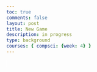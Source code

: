 ```yaml
---
toc: true
comments: false
layout: post
title: New Game
description: in progress
type: background
courses: { compsci: {week: 4} }
---
```

<style>
    #canvas {
        margin: 0;
        border: 1px solid white;
    }
</style>
<canvas id='canvas'></canvas>
<script>
    let canvas = document.getElementById('canvas');
    let c = canvas.getContext('2d');
    canvas.width = 1500;
    canvas.height = 400;
    let gravity = 1.5;
    class Player {
        constructor() {
            this.position = {
                x: 100,
                y: 200
            };
            this.velocity = {
                x: 0,
                y: 0
            };
            this.width = 50;
            this.height = 30;
        }
        draw() {
            c.fillStyle = 'brown';
            c.fillRect(this.position.x, this.position.y, this.width, this.height);
        }
        update() {
            this.draw();
            this.position.y += this.velocity.y;
            this.position.x += this.velocity.x;
            if (this.position.y + this.height + this.velocity.y <= canvas.height)
                this.velocity.y += gravity;
            else
                this.velocity.y = 0;
        }
    }
    class Platform {
        constructor(image) {
            this.position = {
                x: 0,
                y: 300
            }
            this.image = image;
            this.width = 1500;
            this.height = 100;
        }
        draw() {
            c.drawImage(this.image, this.position.x, this.position.y, this.width, this.height);
        }
    }
    class Tube {
        constructor(image) {
            this.position = {
                x: 1390,
                y: 180
            }
            this.image = image;
            this.width = 100;
            this.height = 120;
        }
        draw() {
            c.drawImage(this.image, this.position.x, this.position.y, this.width, this.height);
        }
    }
    class BlockObject {
        constructor(image) {
            this.position = {
                x: 200,
                y: 100
            };
            this.image = image;
            this.width = 158;
            this.height = 79;
        }
        draw() {
            c.drawImage(this.image, this.position.x, this.position.y);
        }
    }
    //--
    // NEW CODE - CREATE GOOMBA CLASS
    //--
    class Goomba {
        constructor(image) {
            this.position = {
                x: 250,
                y: 245
            };
            this.image = image;
            this.width = 55;
            this.height = 55;
            this.velocity = {
                x: -2,
                y: 0
            }
        }
        draw() {
            c.drawImage(this.image, this.position.x, this.position.y, this.width, this.height);
        }
        update() {
            this.position.x += this.velocity.x;
            this.draw();
        }
    }
    let image = new Image()
    let imageTube = new Image()
    let imageBlock = new Image()
    image.src = 'https://samayass.github.io/samayaCSA/images/platform.png'
    imageTube.src = '{{site.baseurl}}/images/house.png'
    imageBlock.src = 'https://samayass.github.io/samayaCSA/images/box.png';
    //--
    // NEW CODE - ADD GOOMBA IMAGE
    //--
    let imageGoomba = new Image()
    imageGoomba.src = 'https://samayass.github.io/samayaCSA/images/goomba.png';
    let platform = new Platform(image)
    let tube = new Tube(imageTube)
    let blockObject = new BlockObject(imageBlock)
    let goomba = new Goomba(imageGoomba)
    player = new Player()
    let keys = {
        right: {
            pressed: false
        },
        left: {
            pressed: false
        }
    }
    function animate() {
        requestAnimationFrame(animate);
        c.clearRect(0, 0, canvas.width, canvas.height);
        platform.draw();
        player.update();
        tube.draw();
        blockObject.draw();
        //--
        // NEW CODE - UPDATE GOOMBA ANIMATION
        //--
        goomba.update();
        if (
            player.position.y + player.height <= blockObject.position.y &&
            player.position.y + player.height + player.velocity.y >= blockObject.position.y &&
            player.position.x + player.width >= blockObject.position.x &&
            player.position.x <= blockObject.position.x + blockObject.width
        )
        {
            player.velocity.y = 0;
        }
        if (keys.right.pressed && player.position.x + player.width <= canvas.width - 50) {
            player.velocity.x = 15;
        } else if (keys.left.pressed && player.position.x >= 50) {
            player.velocity.x = -15;
        } else {
            player.velocity.x = 0;
        }
        if (
                player.position.y + player.height <= platform.position.y &&
                player.position.y + player.height + player.velocity.y >= platform.position.y &&
                player.position.x + player.width >= platform.position.x &&
                player.position.x <= platform.position.x + platform.width
            )
            {
                player.velocity.y = 0;
            }
        if (
                player.position.y + player.height <= tube.position.y &&
                player.position.y + player.height + player.velocity.y >= tube.position.y &&
                player.position.x + player.width >= tube.position.x &&
                player.position.x <= tube.position.x + tube.width
            ) {
                player.velocity.y = 0;
                player.position.y += 0.1
                player.velocity.y = 0.0001
                gravity = 0.2
            }
            if (player.position.y + player.height == tube.position.y + tube.height ||
                    player.position.y + player.height <= tube.position.y ||
                    player.position.x + player.width <= tube.position.x ||
                    player.position.x >= tube.position.x + tube.width) {
                        gravity = 1.5
                    }
        if (
                player.position.x + player.width<= tube.position.x &&
                player.position.x + player.width + player.velocity.x >= tube.position.x &&
                player.position.y + player.height >= tube.position.y &&
                player.position.y <= tube.position.y + tube.height
            )
            {
                player.velocity.x = 0;
            }
        if (
                player.position.x >= tube.position.x + tube.width &&
                player.position.x + player.velocity.x <= tube.position.x + tube.width &&
                player.position.y + player.height >= tube.position.y &&
                player.position.y <= tube.position.y + tube.height
            )
            {
                player.velocity.x = 0;
            }
        if (
                player.position.x >= tube.position.x &&
                player.position.x + player.velocity.x <= tube.position.x &&
                player.position.y + player.height >= tube.position.y &&
                player.position.y <= tube.position.y + tube.height
            )
            {
                player.velocity.x = 0;
            }
        if (
                player.position.x + player.width <= tube.position.x + tube.width &&
                player.position.x + player.width + player.velocity.x >= tube.position.x + tube.width &&
                player.position.y + player.height >= tube.position.y &&
                player.position.y <= tube.position.y + tube.height
            )
            {
                player.velocity.x = 0;
            }
            //--
            // NEW CODE - GOOMBA COLLISION DETECTION
            //--
        if(
            player.position.y + player.height <= goomba.position.y &&
            player.position.y + player.height + player.velocity.y >= goomba.position.y &&
            player.position.x + player.width >= goomba.position.x &&
            player.position.x <= goomba.position.x + goomba.width
        )
        {
            player.velocity.y = -20;
        }
        if (
            goomba.position.x >= platform.position.x &&
            goomba.position.x <= platform.position.x
        )
        {
            goomba.velocity.x = 2;
        }
        if (
            goomba.position.x + goomba.width <= tube.position.x &&
            goomba.position.x + goomba.width + goomba.velocity.x >= tube.position.x
        )
        {
            goomba.velocity.x = -2;
        }
    }
    animate();
    addEventListener('keydown', ({ keyCode }) => {
        switch (keyCode) {
            case 65:
                console.log('left');
                keys.left.pressed = true;
                break;
            case 83:
                console.log('down');
                break;
            case 68:
                console.log('right');
                keys.right.pressed = true;
                break;
            case 87:
                console.log('up');
                player.velocity.y -= 20;
                break;
        }
    });
    addEventListener('keyup', ({ keyCode }) => {
        switch (keyCode) {
            case 65:
                console.log('left');
                keys.left.pressed = false;
                break;
            case 83:
                console.log('down');
                break;
            case 68:
                console.log('right');
                keys.right.pressed = false;
                break;
            case 87:
                console.log('up');
                player.velocity.y = -20;
                break;
        }
    })
</script>